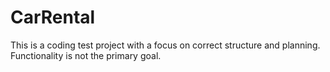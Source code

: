 # CarRental
This is a coding test project with a focus on correct structure and planning. Functionality is not the primary goal.
